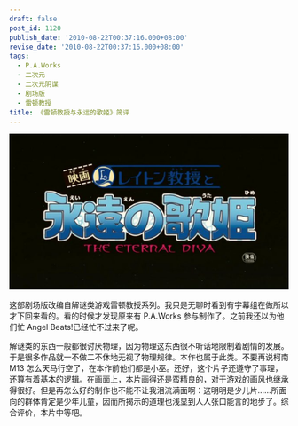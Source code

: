 ```yaml
---
draft: false
post_id: 1120
publish_date: '2010-08-22T00:37:16.000+08:00'
revise_date: '2010-08-22T00:37:16.000+08:00'
tags:
  - P.A.Works
  - 二次元
  - 二次元阴谋
  - 剧场版
  - 雷顿教授
title: 《雷顿教授与永远的歌姬》简评
---
```


![](4558069_1282408764s.jpg)

这部剧场版改编自解谜类游戏雷顿教授系列。我只是无聊时看到有字幕组在做所以才下回来看的。看的时候才发现原来有 P.A.Works 参与制作了。之前我还以为他们忙 Angel Beats!已经忙不过来了呢。

解谜类的东西一般都很讨厌物理，因为物理这东西很不听话地限制着剧情的发展。于是很多作品就一不做二不休地无视了物理规律。本作也属于此类。不要再说柯南 M13 怎么天马行空了，在本作前他们都是小巫。还好，这个片子还遵守了事理，还算有着基本的逻辑。在画面上，本片画得还是蛮精良的，对于游戏的画风也继承得很好。但是再怎么好的制作也不能不让我泪流满面啊：这明明是少儿片……所面向的群体肯定是少年儿童，因而所揭示的道理也浅显到人人张口能言的地步了。综合评价，本片中等吧。
